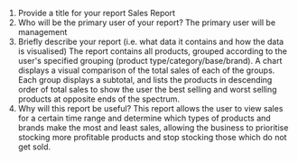 1) Provide a title for your report
	Sales Report
2) Who will be the primary user of your report?
	The primary user will be management
3) Briefly describe your report (i.e. what data it contains and how the data is visualised)
	The report contains all products, grouped according to the user's specified grouping (product type/category/base/brand). A chart displays a visual comparison of the total sales of each of the groups. Each group displays a subtotal, and lists the products in descending order of total sales to show the user the best selling and worst selling products at opposite ends of the spectrum.
4) Why will this report be useful?
	This report allows the user to view sales for a certain time range and determine which types of products and brands make the most and least sales, allowing the business to prioritise stocking more profitable products and stop stocking those which do not get sold.